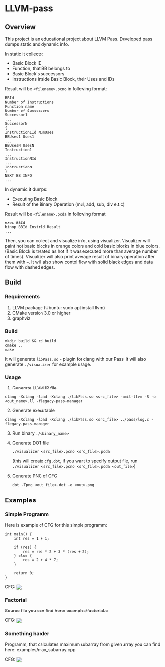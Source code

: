 # LLVM-pass
## Overview
This project is an educational project about LLVM Pass. Developed pass dumps static and dynamic info.

In static it collects:
  - Basic Block ID
  - Function, that BB belongs to
  - Basic Block's successors
  - Instructions inside Basic Block, their Uses and IDs

Result will be `<filename>.pcno` in following format:
```
BBId
Number of Instructions
Function name
Number of Successors
Successor1
...
SuccessorN
{
Instruction1Id NumUses
BBUses1 Uses1
...
BBUsesN UsesN
Instruction1
...
InstructionNId
...
InstructionN
}
NEXT BB INFO
...
```

In dynamic it dumps:
  - Executing Basic Block
  - Result of the Binary Operation (mul, add, sub, div e.t.c)

Result will be `<filename>.pcda` in following format
```
exec BBId
binop BBId InstrId Result
...
```

Then, you can collect and visualize info, using visualizer. Visualizer will paint hot basic blocks in orange colors and cold basic blocks in blue colors. (Basic Block is treated as hot if it was executed more than average number of times). Visualizer will also print average result of binary operation after them with `=`. It will also show contol flow with solid black edges and data flow with dashed edges.

## Build

### Requirements
1. LLVM package (Ubuntu: sudo apt install llvm)
2. CMake version 3.0 or higher
3. graphviz

### Build
```
mkdir build && cd build
cmake ..
make
```

It will generate `libPass.so` - plugin for clang with our Pass. It will also generate `./visualizer` for example usage.

### Usage

1. Generate LLVM IR file

`clang -Xclang -load -Xclang ./libPass.so <src_file> -emit-llvm -S -o <out_name>.ll -flegacy-pass-manager`

2. Generate executable

  `clang -Xclang -load -Xclang ./libPass.so <src_file> ../pass/log.c -flegacy-pass-manager`

3. Run binary
   `./<binary_name>`

4. Generate DOT file

   `./visualizer <src_file>.pcno <src_file>.pcda`

   (this will create `cfg.dot`, if you want to specify output file, run `./visualizer <src_file>.pcno <src_file>.pcda <out_file>`)

5. Generate PNG of CFG

   `dot -Tpng <out_file>.dot -o <out>.png`

## Examples

### Simple Programm
Here is example of CFG for this simple programm:
```
int main() {
    int res = 1 + 1;

    if (res) {
        res = res * 2 + 3 * (res + 2);
    } else {
        res = 2 + 4 * 7;
    }

    return 0;
}
```

CFG:
<img align="center" src="https://github.com/aleksplast/LLVM-pass/assets/111467660/b03907bd-2915-493f-9ea8-2182fb4e7671">

### Factorial
Source file you can find here: examples/factorial.c

CFG:
<img align="center" src="https://github.com/aleksplast/LLVM-pass/assets/111467660/766db093-5bef-4786-aefd-870e90ecad85">

### Something harder
Programm, that calculates maximum subarray from given array you can find here: examples/max_subarray.cpp

CFG:
<img align="center" src="https://github.com/aleksplast/LLVM-pass/assets/111467660/613b655f-f582-44ef-8d56-c83947599a3e">
